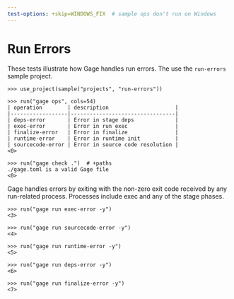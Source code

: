 ```yaml
---
test-options: +skip=WINDOWS_FIX  # sample ops don't run on Windows
---
```


# Run Errors

These tests illustrate how Gage handles run errors. The use the
`run-errors` sample project.

    >>> use_project(sample("projects", "run-errors"))

    >>> run("gage ops", cols=54)
    | operation        | description                     |
    |------------------|---------------------------------|
    | deps-error       | Error in stage deps             |
    | exec-error       | Error in run exec               |
    | finalize-error   | Error in finalize               |
    | runtime-error    | Error in runtime init           |
    | sourcecode-error | Error in source code resolution |
    <0>

    >>> run("gage check .")  # +paths
    ./gage.toml is a valid Gage file
    <0>

Gage handles errors by exiting with the non-zero exit code received by
any run-related process. Processes include exec and any of the stage
phases.

    >>> run("gage run exec-error -y")
    <3>

    >>> run("gage run sourcecode-error -y")
    <4>

    >>> run("gage run runtime-error -y")
    <5>

    >>> run("gage run deps-error -y")
    <6>

    >>> run("gage run finalize-error -y")
    <7>
